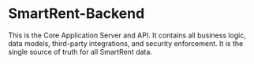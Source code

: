 # SmartRent-Backend
This is the Core Application Server and API. It contains all business logic, data models, third-party integrations, and security enforcement. It is the single source of truth for all SmartRent data.
